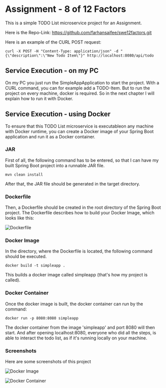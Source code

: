 # Assignment - 8 of 12 Factors
This is a simple TODO List microservice project for an Assignment.

Here is the Repo-Link: https://github.com/farhansaifee/swe12factors.git

Here is an example of the CURL POST request:
```
curl -X POST -H "Content-Type: application/json" -d "{\"description\":\"New Todo Item\"}" http://localhost:8080/api/todo
```

## Service Execution - on my PC
On my PC you just run the SimpleAppApplication to start the project.
With a CURL command, you can for example add a TODO-Item.
But to run the project on every machine, docker is required. So in the next chapter I will explain how to run it with Docker.

## Service Execution - using Docker
To ensure that this TODO List microservice is executableon any machine with Docker runtime, you can create a Docker image of your Spring Boot application and run it as a Docker container.

### JAR
First of all, the following command has to be entered, so that I can have my built Spring Boot project into a runnable JAR file.
```
mvn clean install
```
After that, the JAR file should be generated in the target directory. 

### Dockerfile
Then, a Dockerfile should be created in the root directory of the Spring Boot project. The Dockerfile describes how to build your Docker Image, which looks like this:

![Dockerfile](![image](https://github.com/farhansaifee/swe12factors/assets/46992929/582000b4-3431-4011-b732-b454e24ee1e3))

### Docker Image
In the directory, where the Dockerfile is located, the following command should be executed.
```
docker build -t simpleapp .
```
This builds a docker image called simpleapp (that's how my project is called).

### Docker Container
Once the docker image is built, the docker container can run by the command:
```
docker run -p 8080:8080 simpleapp
```
The docker container from the image 'simpleapp' and port 8080 will then start.
And after opening localhost:8080, everyone who did all the steps, is able to interact the todo list, as if it's running locally on your machine.

### Screenshots
Here are some screenshots of this project

![Docker Image](![image](https://github.com/farhansaifee/swe12factors/assets/46992929/1d795931-1692-4e2f-b4f7-7de507d005bc))

![Docker Container](![image](https://github.com/farhansaifee/swe12factors/assets/46992929/d966471c-c3de-41df-9f31-9f800e152ea4))

